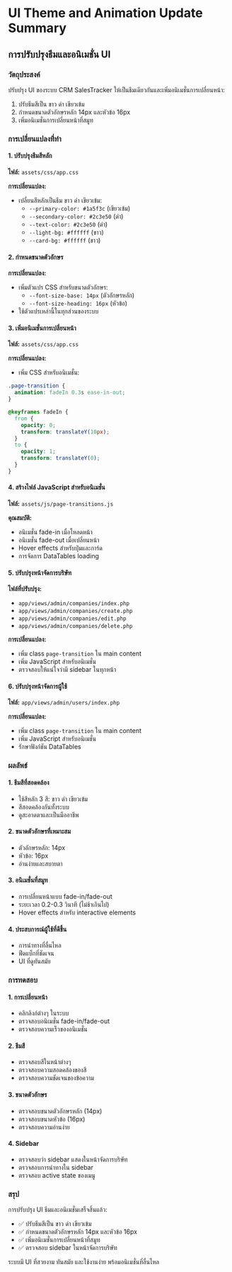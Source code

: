 # UI Theme and Animation Update Summary

## การปรับปรุงธีมและอนิเมชั่น UI

### วัตถุประสงค์
ปรับปรุง UI ของระบบ CRM SalesTracker ให้เป็นธีมเดียวกันและเพิ่มอนิเมชั่นการเปลี่ยนหน้า:
1. ปรับธีมสีเป็น ขาว ดำ เขียวเข้ม
2. กำหนดขนาดตัวอักษรหลัก 14px และหัวข้อ 16px
3. เพิ่มอนิเมชั่นการเปลี่ยนหน้าที่สมูท

### การเปลี่ยนแปลงที่ทำ

#### 1. ปรับปรุงธีมสีหลัก
**ไฟล์:** `assets/css/app.css`

**การเปลี่ยนแปลง:**
- เปลี่ยนสีหลักเป็นธีม ขาว ดำ เขียวเข้ม:
  - `--primary-color: #1a5f3c` (เขียวเข้ม)
  - `--secondary-color: #2c3e50` (ดำ)
  - `--text-color: #2c3e50` (ดำ)
  - `--light-bg: #ffffff` (ขาว)
  - `--card-bg: #ffffff` (ขาว)

#### 2. กำหนดขนาดตัวอักษร
**การเปลี่ยนแปลง:**
- เพิ่มตัวแปร CSS สำหรับขนาดตัวอักษร:
  - `--font-size-base: 14px` (ตัวอักษรหลัก)
  - `--font-size-heading: 16px` (หัวข้อ)
- ใช้ตัวแปรเหล่านี้ในทุกส่วนของระบบ

#### 3. เพิ่มอนิเมชั่นการเปลี่ยนหน้า
**ไฟล์:** `assets/css/app.css`

**การเปลี่ยนแปลง:**
- เพิ่ม CSS สำหรับอนิเมชั่น:
```css
.page-transition {
  animation: fadeIn 0.3s ease-in-out;
}

@keyframes fadeIn {
  from {
    opacity: 0;
    transform: translateY(10px);
  }
  to {
    opacity: 1;
    transform: translateY(0);
  }
}
```

#### 4. สร้างไฟล์ JavaScript สำหรับอนิเมชั่น
**ไฟล์:** `assets/js/page-transitions.js`

**คุณสมบัติ:**
- อนิเมชั่น fade-in เมื่อโหลดหน้า
- อนิเมชั่น fade-out เมื่อเปลี่ยนหน้า
- Hover effects สำหรับปุ่มและการ์ด
- การจัดการ DataTables loading

#### 5. ปรับปรุงหน้าจัดการบริษัท
**ไฟล์ที่ปรับปรุง:**
- `app/views/admin/companies/index.php`
- `app/views/admin/companies/create.php`
- `app/views/admin/companies/edit.php`
- `app/views/admin/companies/delete.php`

**การเปลี่ยนแปลง:**
- เพิ่ม class `page-transition` ใน main content
- เพิ่ม JavaScript สำหรับอนิเมชั่น
- ตรวจสอบให้แน่ใจว่ามี sidebar ในทุกหน้า

#### 6. ปรับปรุงหน้าจัดการผู้ใช้
**ไฟล์:** `app/views/admin/users/index.php`

**การเปลี่ยนแปลง:**
- เพิ่ม class `page-transition` ใน main content
- เพิ่ม JavaScript สำหรับอนิเมชั่น
- รักษาฟังก์ชัน DataTables

### ผลลัพธ์

#### 1. ธีมสีที่สอดคล้อง
- ใช้สีหลัก 3 สี: ขาว ดำ เขียวเข้ม
- สีสอดคล้องกันทั้งระบบ
- ดูสะอาดตาและเป็นมืออาชีพ

#### 2. ขนาดตัวอักษรที่เหมาะสม
- ตัวอักษรหลัก: 14px
- หัวข้อ: 16px
- อ่านง่ายและสบายตา

#### 3. อนิเมชั่นที่สมูท
- การเปลี่ยนหน้าแบบ fade-in/fade-out
- ระยะเวลา 0.2-0.3 วินาที (ไม่ช้าเกินไป)
- Hover effects สำหรับ interactive elements

#### 4. ประสบการณ์ผู้ใช้ที่ดีขึ้น
- การนำทางที่ลื่นไหล
- ฟีดแบ็กที่ชัดเจน
- UI ที่ดูทันสมัย

### การทดสอบ

#### 1. การเปลี่ยนหน้า
- คลิกลิงก์ต่างๆ ในระบบ
- ตรวจสอบอนิเมชั่น fade-in/fade-out
- ตรวจสอบความเร็วของอนิเมชั่น

#### 2. ธีมสี
- ตรวจสอบสีในหน้าต่างๆ
- ตรวจสอบความสอดคล้องของสี
- ตรวจสอบความชัดเจนของข้อความ

#### 3. ขนาดตัวอักษร
- ตรวจสอบขนาดตัวอักษรหลัก (14px)
- ตรวจสอบขนาดหัวข้อ (16px)
- ตรวจสอบความอ่านง่าย

#### 4. Sidebar
- ตรวจสอบว่า sidebar แสดงในหน้าจัดการบริษัท
- ตรวจสอบการนำทางใน sidebar
- ตรวจสอบ active state ของเมนู

### สรุป
การปรับปรุง UI ธีมและอนิเมชั่นเสร็จสิ้นแล้ว:
- ✅ ปรับธีมสีเป็น ขาว ดำ เขียวเข้ม
- ✅ กำหนดขนาดตัวอักษรหลัก 14px และหัวข้อ 16px
- ✅ เพิ่มอนิเมชั่นการเปลี่ยนหน้าที่สมูท
- ✅ ตรวจสอบ sidebar ในหน้าจัดการบริษัท

ระบบมี UI ที่สวยงาม ทันสมัย และใช้งานง่าย พร้อมอนิเมชั่นที่ลื่นไหล
